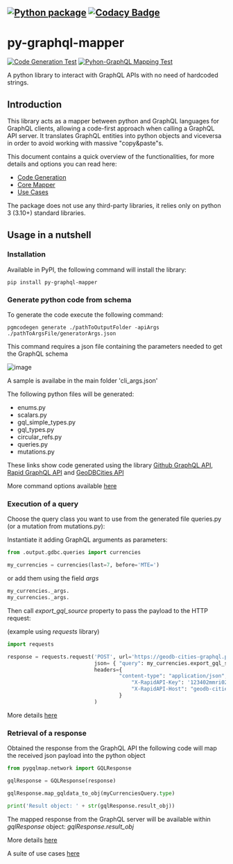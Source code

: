 [![Python package](https://github.com/dapalex/py-graphql-mapper/actions/workflows/python-package.yml/badge.svg)](https://github.com/dapalex/py-graphql-mapper/actions/workflows/python-package.yml)
[![Codacy Badge](https://app.codacy.com/project/badge/Grade/280533e425784f7da9ecb0f6e529886b)](https://www.codacy.com/gh/dapalex/py-graphql-mapper/dashboard?utm_source=github.com&amp;utm_medium=referral&amp;utm_content=dapalex/py-graphql-mapper&amp;utm_campaign=Badge_Grade)
--------------------------------------------------------------------------------
# py-graphql-mapper
[![Code Generation Test](https://github.com/dapalex/py-graphql-mapper/actions/workflows/test-codegen.yml/badge.svg)](https://github.com/dapalex/py-graphql-mapper/actions/workflows/test-codegen.yml)
[![Pyhon-GraphQL Mapping Test](https://github.com/dapalex/py-graphql-mapper/actions/workflows/test-map.yml/badge.svg)](https://github.com/dapalex/py-graphql-mapper/actions/workflows/test-map.yml)

A python library to interact with GraphQL APIs with no need of hardcoded strings.

## Introduction

This library acts as a mapper between python and GraphQL languages for GraphQL clients, allowing a code-first approach when calling a GraphQL API server.
It translates GraphQL entities into python objects and viceversa in order to avoid working with massive "copy&paste"s.

This document contains a quick overview of the functionalities, for more details and options you can read here:

* [Code Generation](https://github.com/dapalex/py-graphql-mapper/blob/main/codegen/README.MD)
* [Core Mapper](https://github.com/dapalex/py-graphql-mapper/blob/main/pygqlmap/README.MD)
* [Use Cases](https://github.com/dapalex/py-graphql-mapper/blob/main/tests/README.MD)


The package does not use any third-party libraries, it relies only on python 3 (3.10+) standard libraries.


## Usage in a nutshell

### Installation

Available in PyPI, the following command will install the library:

```
pip install py-graphql-mapper
```


### Generate python code from schema

To generate the code execute the following command:

```
pgmcodegen generate ./pathToOutputFolder -apiArgs ./pathToArgsFile/generatorArgs.json
```

This command requires a json file containing the parameters needed to get the GraphQL schema

![image](https://github.com/dapalex/py-graphql-mapper/blob/main/docs/cli_args_nutshell.png)

A sample is availabe in the main folder 'cli_args.json'

The following python files will be generated:

* enums.py
* scalars.py
* gql_simple_types.py
* gql_types.py
* circular_refs.py
* queries.py
* mutations.py

These links show code generated using the library [Github GraphQL API](https://github.com/dapalex/py-graphql-mapper/blob/main/tests/output/github), [Rapid GraphQL API](https://github.com/dapalex/py-graphql-mapper/blob/main/tests/output/rapidapi) and [GeoDBCities API](https://github.com/dapalex/py-graphql-mapper/blob/main/tests/output/gdbc)

More command options available [here](https://github.com/dapalex/py-graphql-mapper/blob/main/codegen/README.MD)


### Execution of a query

Choose the query class you want to use from the generated file queries.py (or a mutation from mutations.py):

Instantiate it adding GraphQL arguments as parameters:
```python
from .output.gdbc.queries import currencies

my_currencies = currencies(last=7, before='MTE=')
```
or add them using the field _args_

```python
my_currencies._args.
my_currencies._args.
```
Then call _export_gql_source_ property to pass the payload to the HTTP request:

(example using _requests_ library)
```python
import requests

response = requests.request('POST', url='https://geodb-cities-graphql.p.rapidapi.com/',
                            json= { "query": my_currencies.export_gql_source },
                            headers={
                                    "content-type": "application/json",
                                        "X-RapidAPI-Key": '123402mmri02fni230iif32jr420',
                                        "X-RapidAPI-Host": "geodb-cities-graphql.p.rapidapi.com"
                                    }
                            )
```

More details [here](https://github.com/dapalex/py-graphql-mapper/blob/main/pygqlmap/README.MD#executing-an-operation)


### Retrieval of a response

Obtained the response from the GraphQL API the following code will map the received json payload into the python object

```python
from pygqlmap.network import GQLResponse

gqlResponse = GQLResponse(response)

gqlResponse.map_gqldata_to_obj(myCurrenciesQuery.type)

print('Result object: ' + str(gqlResponse.result_obj))
```

The mapped response from the GraphQL server will be available within _gqlResponse_ object: _gqlResponse.result_obj_

More details [here](https://github.com/dapalex/py-graphql-mapper/blob/main/pygqlmap/README.MD#parsing-of-a-response)



A suite of use cases [here](https://github.com/dapalex/py-graphql-mapper/blob/main/tests/README.MD)
